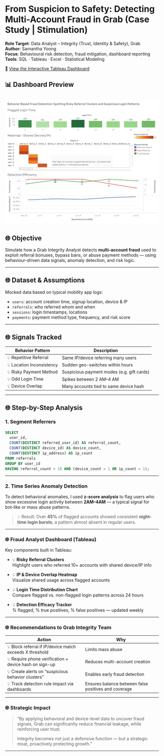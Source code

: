 # From Suspicion to Safety: Detecting Multi-Account Fraud in Grab (Case Study | Stimulation)

**Role Target**: Data Analyst – Integrity (Trust, Identity & Safety), Grab  
**Author**: Samantha Yoong  
**Focus**: Behavioural risk detection, fraud mitigation, dashboard reporting  
**Tools**: SQL · Tableau · Excel · Statistical Modeling

🔗 [View the Interactive Tableau Dashboard](https://public.tableau.com/views/FromSuspiciontoSafetyDetectingMulti-AccountFraudinaMobilityPlatform/ExecutiveOverview?:language=en-US&:sid=&:redirect=auth&:display_count=n&:origin=viz_share_link)

## 📊 Dashboard Preview

![Dashboard Preview](Executive-Overview.png)
---

## 🌐 Objective

Simulate how a Grab Integrity Analyst detects **multi-account fraud** used to exploit referral bonuses, bypass bans, or abuse payment methods — using behaviour-driven data signals, anomaly detection, and risk logic.

---

## 🌐 Dataset & Assumptions

Mocked data based on typical mobility app logs:

- `users`: account creation time, signup location, device & IP
- `referrals`: who referred whom and when
- `sessions`: login timestamps, locations
- `payments`: payment method type, frequency, and risk score

---

## 🌐 Signals Tracked

| Behavior Pattern | Description |
|------------------|-------------|
| 💡 Repetitive Referral | Same IP/device referring many users |
| 💡 Location Inconsistency | Sudden geo-switches within hours |
| 💡 Risky Payment Method | Suspicious payment modes (e.g. gift cards) |
| 💡 Odd Login Time | Spikes between 2 AM–4 AM |
| 💡 Device Overlap | Many accounts tied to same device hash |

---

## 🌐 Step-by-Step Analysis

### 1. Segment Referrers

```sql
SELECT 
  user_id, 
  COUNT(DISTINCT referred_user_id) AS referral_count,
  COUNT(DISTINCT device_id) AS device_count,
  COUNT(DISTINCT ip_address) AS ip_count
FROM referrals
GROUP BY user_id
HAVING referral_count > 10 AND (device_count = 1 OR ip_count = 1);
```
---

### 2. Time Series Anomaly Detection

To detect behavioral anomalies, I used **z-score analysis** to flag users who show excessive login activity between **2AM–4AM** — a typical signal for bot-like or mass abuse patterns.

> 💡 Result: Over **45%** of flagged accounts showed consistent **night-time login bursts**, a pattern almost absent in regular users.

---

### 🌐 Fraud Analyst Dashboard (Tableau)

Key components built in Tableau:

- 💡 **Risky Referral Clusters**  
  Highlight users who referred 10+ accounts with shared device/IP info

- 💡 **IP & Device Overlap Heatmap**  
  Visualize shared usage across flagged accounts

- 💡 **Login Time Distribution Chart**  
  Compare flagged vs. non-flagged login patterns across 24 hours

- 💡 **Detection Efficacy Tracker**  
  % flagged, % true positives, % false positives — updated weekly

---

### 🌐 Recommendations to Grab Integrity Team

| Action | Why |
|--------|-----|
| 💡 Block referral if IP/device match exceeds X threshold | Limits mass abuse |
| 💡 Require phone verification + device hash on sign-up | Reduces multi-account creation |
| 💡 Create alerts on “suspicious behavior clusters” | Enables early fraud detection |
| 💡 Track detection rule impact via dashboards | Ensures balance between false positives and coverage |

---

### 🌐 Strategic Impact

> “By applying behavioral and device-level data to uncover fraud signals, Grab can significantly reduce financial leakage, while reinforcing user trust.  
>  
> Integrity becomes not just a defensive function — but a strategic moat, proactively protecting growth.”

---


